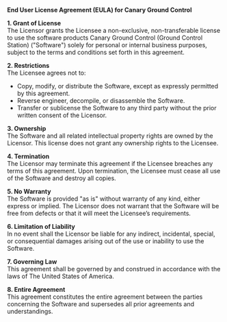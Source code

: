 **End User License Agreement (EULA) for Canary Ground Control**

**1. Grant of License**  
The Licensor grants the Licensee a non-exclusive, non-transferable license to use the software products Canary Ground Control (Ground Control Station) ("Software") solely for personal or internal business purposes, subject to the terms and conditions set forth in this agreement.

**2. Restrictions**  
The Licensee agrees not to:  
- Copy, modify, or distribute the Software, except as expressly permitted by this agreement.  
- Reverse engineer, decompile, or disassemble the Software.  
- Transfer or sublicense the Software to any third party without the prior written consent of the Licensor.

**3. Ownership**  
The Software and all related intellectual property rights are owned by the Licensor. This license does not grant any ownership rights to the Licensee.

**4. Termination**  
The Licensor may terminate this agreement if the Licensee breaches any terms of this agreement. Upon termination, the Licensee must cease all use of the Software and destroy all copies.

**5. No Warranty**  
The Software is provided "as is" without warranty of any kind, either express or implied. The Licensor does not warrant that the Software will be free from defects or that it will meet the Licensee’s requirements.

**6. Limitation of Liability**  
In no event shall the Licensor be liable for any indirect, incidental, special, or consequential damages arising out of the use or inability to use the Software.

**7. Governing Law**  
This agreement shall be governed by and construed in accordance with the laws of The United States of America.

**8. Entire Agreement**  
This agreement constitutes the entire agreement between the parties concerning the Software and supersedes all prior agreements and understandings.
